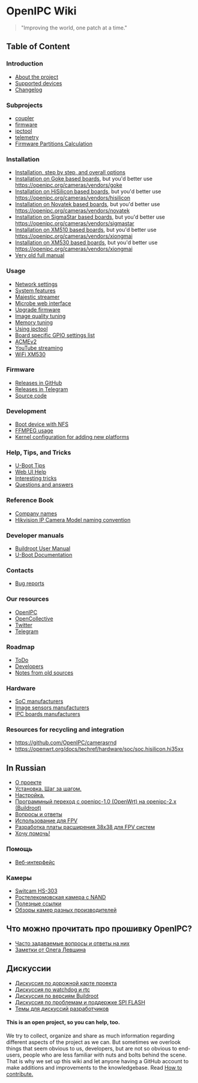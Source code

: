 OpenIPC Wiki
============

> "Improving the world, one patch at a time."

## Table of Content

### Introduction
- [About the project](en/menu-index.md)
- [Supported devices](en/guide-supported-devices.md)
- [Changelog](en/show-changelog.md)

### Subprojects
- [coupler](https://openipc.org/coupler)
- [firmware](https://openipc.org/firmware)
- [ipctool](https://openipc.org/ipctool)
- [telemetry](https://openipc.org/telemetry)
- [Firmware Partitions Calculation](https://themactep.com/tools/firmware-partitions-calculation)

### Installation
- [Installation, step by step, and overall options](en/installation.md)
- [Installation on Goke based boards](en/install-goke.md), but you'd better use <https://openipc.org/cameras/vendors/goke>
- [Installation on HiSilicon based boards](en/install-hisi.md), but you'd better use <https://openipc.org/cameras/vendors/hisilicon>
- [Installation on Novatek based boards](en/install-novatek.md), but you'd better use <https://openipc.org/cameras/vendors/novatek>
- [Installation on SigmaStar based boards](en/install-ssc335.md), but you'd better use <https://openipc.org/cameras/vendors/sigmastar>
- [Installation on XM510 based boards](en/install-xm510.md), but you'd better use <https://openipc.org/cameras/vendors/xiongmai>
- [Installation on XM530 based boards](en/install-xm530.md), but you'd better use <https://openipc.org/cameras/vendors/xiongmai>
- [Very old full manual](en/old-manual.md)

### Usage
- [Network settings](en/network-settings.md)
- [System features](en/system-features.md)
- [Majestic streamer](en/majestic-streamer.md)
- [Microbe web interface](en/microbe-web.md)
- [Upgrade firmware](en/sysupgrade.md)
- [Image quality tuning](en/image-quality-tuning.md)
- [Memory tuning](en/memory-tuning.md)
- [Using ipctool](en/example-ipctool.md)
- [Board specific GPIO settings list](en/gpio-settings.md)
- [ACMEv2](en/acme-v2.md)
- [YouTube streaming](en/youtube-streaming.md)
- [WiFi XM530](en/wifi-xm530.md)

### Firmware
- [Releases in GitHub](https://github.com/OpenIPC/firmware/releases/tag/latest)
- [Releases in Telegram](https://t.me/s/openipc_dev)
- [Source code](en/source-code.md)

### Development
- [Boot device with NFS](en/dev-nfs-boot.md)
- [FFMPEG usage](en/dev-ffmpeg-usage.md)
- [Kernel configuration for adding new platforms](en/integration-kernel.md)

### Help, Tips, and Tricks
- [U-Boot Tips](en/help-uboot.md)
- [Web UI Help](en/help-webui.md)
- [Interesting tricks](en/dev-tricks.md)
- [Questions and answers](en/faq.md)

### Reference Book
- [Company names](en/company-names.md)
- [Hikvision IP Camera Model naming convention](https://www.vueville.com/home-security/cctv/ip-cameras/hikvision-network-camera-guide/#model-naming-convention)

### Developer manuals
- [Buildroot User Manual](https://buildroot.org/docs.html)
- [U-Boot Documentation](https://u-boot.readthedocs.io/)

### Contacts
- [Bug reports](https://github.com/OpenIPC/firmware/issues)

### Our resources
- [OpenIPC](https://openipc.org/)
- [OpenCollective](https://opencollective.com/openipc)
- [Twitter](https://twitter.com/OpenIPC)
- [Telegram](https://t.me/openipc)

### Roadmap
- [ToDo](en/todo-all.md)
- [Developers](en/developers.md)
- [Notes from old sources](en/notes-for-resorting.md)

### Hardware
- [SoC manufacturers](en/hardware-soc-manufacturers.md)
- [Image sensors manufacturers](en/hardware-sensor-manufacturers.md)
- [IPC boards manufacturers](en/hardware-board-manufacturers.md)

### Resources for recycling and integration
- <https://github.com/OpenIPC/camerasrnd>
- <https://openwrt.org/docs/techref/hardware/soc/soc.hisilicon.hi35xx>


In Russian
----------
- [О проекте](ru/about.md)
- [Установка. Шаг за шагом.](ru/installation.md)
- [Настройка.](ru/configuration.md)
- [Программный переход с openipc-1.0 (OpenWrt) на openipc-2.x (Buildroot)](ru/upgrade-from-1.md)
- [Вопросы и ответы](ru/faq.md)
- [Использование для FPV](ru/fpv.md)
- [Разработка платы расширения 38x38 для FPV систем](ru/fpv-extension.md)
- [Хочу помочь!](ru/contribute.md)

### Помощь
- [Веб-интерфейс](ru/help-webui.md)

### Камеры
- [Switcam HS-303](ru/hardware-hs303.md)
- [Ростелекомовская камера с NAND](ru/hardware-rtk-nand.md)
- [Полезные ссылки](ru/resources.md)
- [Обзоры камер разных производителей](ru/reviews.md)

## Что можно прочитать про прошивку OpenIPC?
- [Часто задаваемые вопросы и ответы на них][faq1]
- [Заметки от Олега Левшина][faq3]

## Дискуссии
- [Дискуссия по дорожной карте проекта](ru/discussion-roadmap.md)
- [Дискуссия по watchdog и rtc](ru/discussion-watchdog.md)
- [Дискуссия по версиям Buildroot](ru/discussion-buildroot.md)
- [Дискуссия по проблемам и поддержке SPI FLASH](ru/discussion-flash.md)
- [Темы для дискуссий разработчиков](ru/discussion.md)

#### This is an open project, so you can help, too.

We try to collect, organize and share as much information regarding different
aspects of the project as we can. But sometimes we overlook things that seem
obvious to us, developers, but are not so obvious to end-users, people who are
less familiar with nuts and bolts behind the scene. That is why we set up this
wiki and let anyone having a GitHub account to make additions and improvements
to the knowledgebase. Read [How to contribute.](en/contribute.md)

[faq1]: https://github.com/OpenIPC/camerasrnd/blob/master/docs/XM-FAQ-ru.md
[faq3]: https://alarmsystem-cctv.ru/openipc-%D0%BE%D1%82%D0%BA%D1%80%D1%8B%D1%82%D1%8B%D0%B9-%D0%BA%D0%BE%D0%BB%D0%BB%D0%B5%D0%BA%D1%82%D0%B8%D0%B2/
[logo]: images/logo_openipc.png
